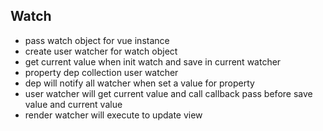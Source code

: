 ## Watch
* pass watch object for vue instance
* create user watcher for watch object
* get current value when init watch and save in current watcher
* property dep collection user watcher
* dep will notify all watcher when set a value for property
* user watcher will get current value and call callback pass before save value and current value
* render watcher will execute to update view
